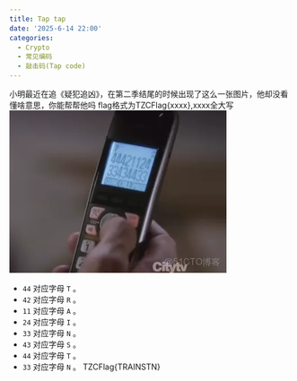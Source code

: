 ```yaml
---
title: Tap tap
date: '2025-6-14 22:00'
categories:
  - Crypto
  - 常见编码
  - 敲击码(Tap code)
---
```

小明最近在追《疑犯追凶》，在第二季结尾的时候出现了这么一张图片，他却没看懂啥意思，你能帮帮他吗 flag格式为TZCFlag{xxxx},xxxx全大写
![](/images/tapcode.webp)

- `44` 对应字母 `T` 。
- `42` 对应字母 `R` 。
- `11` 对应字母 `A` 。
- `24` 对应字母 `I` 。
- `33` 对应字母 `N` 。
- `43` 对应字母 `S` 。
- `44` 对应字母 `T` 。
- `33` 对应字母 `N` 。
TZCFlag{TRAINSTN}